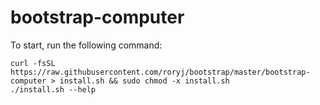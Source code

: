 # bootstrap-computer

To start, run the following command:

```
curl -fsSL https://raw.githubusercontent.com/roryj/bootstrap/master/bootstrap-computer > install.sh && sudo chmod -x install.sh
./install.sh --help
```

